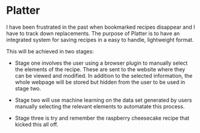 # Platter

I have been frustrated in the past when bookmarked recipes disappear and I have to track down replacements. The purpose of Platter is to have an integrated system for saving recipes in a easy to handle, lightweight format. 

This will be achieved in two stages:

 - Stage one involves the user using a browser plugin to manually select the elements of the recipe. These are sent to the website where they can be viewed and modified. In addition to the selected information, the whole webpage will be stored but hidden from the user to be used in stage two.

 - Stage two will use machine learning on the data set generated by users manually selecting the relevant elements to automatate this process.

 - Stage three is try and remember the raspberry cheesecake recipe that kicked this all off.